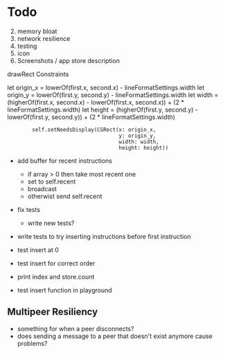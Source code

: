 # Todo

2. memory bloat
3. network resilience
4. testing
5. icon
6. Screenshots / app store description


drawRect Constraints

let origin_x = lowerOf(first.x, second.x) - lineFormatSettings.width
            let origin_y = lowerOf(first.y, second.y) - lineFormatSettings.width
            let width = (higherOf(first.x, second.x) - lowerOf(first.x, second.x)) + (2 * lineFormatSettings.width)
            let height = (higherOf(first.y, second.y) - lowerOf(first.y, second.y)) + (2 * lineFormatSettings.width)

            self.setNeedsDisplay(CGRect(x: origin_x,
                                        y: origin_y,
                                        width: width,
                                        height: height))





- add buffer for recent instructions
    - if array > 0 then take most recent one
    - set to self.recent
    - broadcast
    - otherwist send self.recent
- fix tests
    - write new tests?


- write tests to try inserting instructions before first instruction
- test insert at 0 
- test insert for correct order
- print index and store.count
- test insert function in playground


## Multipeer Resiliency
- something for when a peer disconnects?
- does sending a message to a peer that doesn't exist anymore cause problems?
